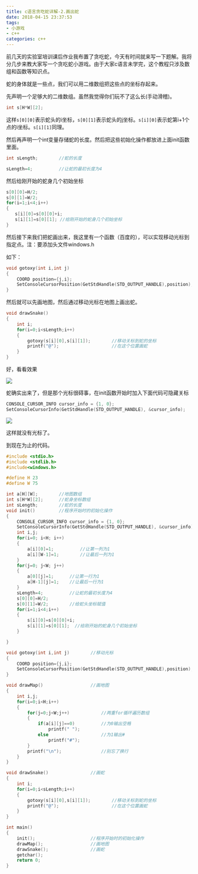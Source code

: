 ```yaml
---
title: c语言贪吃蛇详解-2.画出蛇
date: 2018-04-15 23:37:53
tags: 
- 小游戏
- c++
categories: c++
---
```




前几天的实验室培训课后作业我布置了贪吃蛇，今天有时间就来写一下题解。我将分几步来教大家写一个贪吃蛇小游戏。由于大家c语言未学完，这个教程只涉及数组和函数等知识点。

蛇的身体就是一些点，我们可以用二维数组把这些点的坐标存起来。

先声明一个足够大的二维数组。虽然我觉得你们玩不了这么长(手动滑稽)。



```c++
int s[H*W][2];
```

这样`s[0][0]`表示蛇头的i坐标，`s[0][1]`表示蛇头的j坐标。`s[i][0]`表示蛇第i+1个点的i坐标。`s[i][1]`同理。

然后再声明一个int变量存储蛇的长度。然后把这些初始化操作都放进上面init函数里面。

```c++
int sLength;        //蛇的长度
```

```c++
sLength=4;          //让蛇的最初长度为4
```

然后给刚开始的蛇身几个初始坐标

```c++
s[0][0]=H/2;
s[0][1]=W/2;　　　　　　
for(i=1;i<4;i++)
{
　　s[i][0]=s[0][0]+i;
　　s[i][1]=s[0][1]; //给刚开始的蛇身几个初始坐标
}
```

然后接下来我们把蛇画出来，我这里有一个函数（百度的），可以实现移动光标到指定点。注：要添加头文件windows.h

如下：

```c++
void gotoxy(int i,int j)
{
    COORD position={j,i};
    SetConsoleCursorPosition(GetStdHandle(STD_OUTPUT_HANDLE),position);
}
```

然后就可以先画地图，然后通过移动光标在地图上画出蛇。


```c++
void drawSnake()
{
    int i;
    for(i=0;i<sLength;i++)
    {
        gotoxy(s[i][0],s[i][1]);        //移动关标到蛇的坐标
        printf("@");                    //在这个位置画蛇
    }
}
```

好，看看效果

![](https://github.com/1542254356/FigureBed/blob/master/c++/c%E8%AF%AD%E8%A8%80%E8%B4%AA%E5%90%83%E8%9B%87%E8%AF%A6%E8%A7%A3-2.%E7%94%BB%E5%87%BA%E8%9B%87/1xg.png?raw=true)

蛇确实出来了，但是那个光标很碍事，在init函数开始时加入下面代码可隐藏关标


```c++
CONSOLE_CURSOR_INFO cursor_info = {1, 0}; 
SetConsoleCursorInfo(GetStdHandle(STD_OUTPUT_HANDLE), &cursor_info);
```

![](https://github.com/1542254356/FigureBed/blob/master/c++/c%E8%AF%AD%E8%A8%80%E8%B4%AA%E5%90%83%E8%9B%87%E8%AF%A6%E8%A7%A3-2.%E7%94%BB%E5%87%BA%E8%9B%87/2gb.png?raw=true)

这样就没有光标了。

到现在为止的代码。

```c++
#include <stdio.h>
#include <stdlib.h>
#include<windows.h>

#define H 23
#define W 75

int a[H][W];        //地图数组
int s[H*W][2];      //蛇身坐标数组
int sLength;        //蛇的长度
void init()         //程序开始时的初始化操作
{
    CONSOLE_CURSOR_INFO cursor_info = {1, 0};
    SetConsoleCursorInfo(GetStdHandle(STD_OUTPUT_HANDLE), &cursor_info);    //隐藏关标
    int i,j;
    for(i=0; i<H; i++)
    {
        a[i][0]=1;          //让第一列为1
        a[i][W-1]=1;        //让最后一列为1
    }
    for(j=0; j<W; j++)
    {
        a[0][j]=1;      //让第一行为1
        a[H-1][j]=1;    //让最后一行为1
    }
    sLength=4;          //让蛇的最初长度为4
    s[0][0]=H/2;
    s[0][1]=W/2;        //给蛇头坐标赋值
    for(i=1;i<4;i++)
    {
        s[i][0]=s[0][0]+i;
        s[i][1]=s[0][1];  //给刚开始的蛇身几个初始坐标
    }

}

void gotoxy(int i,int j)        //移动光标
{
    COORD position={j,i};
    SetConsoleCursorPosition(GetStdHandle(STD_OUTPUT_HANDLE),position);
}

void drawMap()                  //画地图
{
    int i,j;
    for(i=0;i<H;i++)
    {
        for(j=0;j<W;j++)            //两重for循环遍历数组
        {
            if(a[i][j]==0)          //为0输出空格
                printf(" ");
            else                    //为1输出#
                printf("#");
        }
        printf("\n");               //别忘了换行
    }
}

void drawSnake()                //画蛇
{
    int i;
    for(i=0;i<sLength;i++)
    {
        gotoxy(s[i][0],s[i][1]);        //移动关标到蛇的坐标
        printf("@");                    //在这个位置画蛇
    }
}

int main()
{
    init();                     //程序开始时的初始化操作
    drawMap();                  //画地图
    drawSnake();                //画蛇
    getchar();
    return 0;
}
```